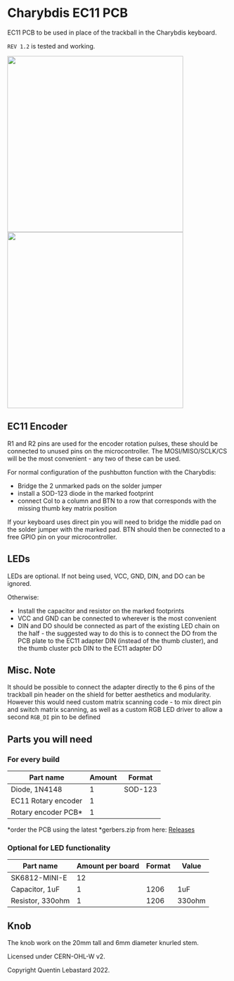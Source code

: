 # Charybdis EC11 PCB

EC11 PCB to be used in place of the trackball in the Charybdis keyboard.

`REV 1.2` is tested and working.

<img src="assets/Falcon_top_sq.jpg" width="400"> <img src="assets/Falcon_bottom_sq.jpg" width="400">

## EC11 Encoder
R1 and R2 pins are used for the encoder rotation pulses, these should be connected to unused pins on the microcontroller. The MOSI/MISO/SCLK/CS will be the most convenient - any two of these can be used.

For normal configuration of the pushbutton function with the Charybdis:
 - Bridge the 2 unmarked pads on the solder jumper
 - install a SOD-123 diode in the marked footprint
 - connect Col to a column and BTN to a row that corresponds with the missing thumb key matrix position

If your keyboard uses direct pin you will need to bridge the middle pad on the solder jumper with the marked pad. BTN should then be connected to a free GPIO pin on your microcontroller.

## LEDs
LEDs are optional. If not being used, VCC, GND, DIN, and DO can be ignored.

Otherwise:
- Install the capacitor and resistor on the marked footprints
- VCC and GND can be connected to wherever is the most convenient
- DIN and DO should be connected as part of the existing LED chain on the half - the suggested way to do this is to connect the DO from the PCB plate to the EC11 adapter DIN (instead of the thumb cluster), and the thumb cluster pcb DIN to the EC11 adapter DO

## Misc. Note
It should be possible to connect the adapter directly to the 6 pins of the trackball pin header on the shield for better aesthetics and modularity. However this would need custom matrix scanning code - to mix direct pin and switch matrix scanning, as well as a custom RGB LED driver to allow a second `RGB_DI` pin to be defined

## Parts you will need
### For every build

| Part name           | Amount | Format  |
| ------------------- | ------ | ------- |
| Diode, 1N4148       | 1      | SOD-123 |
| EC11 Rotary encoder | 1      |         |
| Rotary encoder PCB* | 1      |         |

*order the PCB using the latest *gerbers.zip from here: [Releases](https://github.com/Bastardkb/Charybdis-EC11/releases)

### Optional for LED functionality
| Part name        | Amount per board | Format | Value  |
| ---------------- | ---------------- | ------ | ------ |
| SK6812-MINI-E    | 12               |        |        |
| Capacitor, 1uF   | 1                | 1206   | 1uF    |
| Resistor, 330ohm | 1                | 1206   | 330ohm |

## Knob
The knob work on the 20mm tall and 6mm diameter knurled stem.

Licensed under CERN-OHL-W v2.

Copyright Quentin Lebastard 2022.
